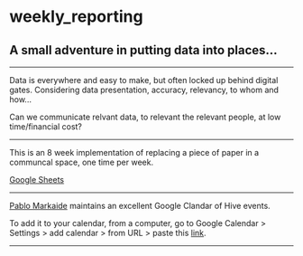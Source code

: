 # weekly_reporting
## A small adventure in putting data into places...

-------

Data is everywhere and easy to make, but often locked up behind digital gates. Considering data presentation, accuracy, relevancy, to whom and how...

Can we communicate relvant data, to relevant the relevant people, at low time/financial cost?

-------

This is an 8 week implementation of replacing a piece of paper in a communcal space, one time per week.

[Google Sheets](https://docs.google.com/spreadsheets/d/1uJXU8TIED6snBoq_WPOulwVZohVVlfoDsshrs5_-fz4/edit?usp=sharing)


-------


[Pablo Markaide](https://github.com/pmarkaide) maintains an excellent Google Clandar of Hive events.

To add it to your calendar, from a computer, go to Google Calendar > Settings > add calendar > from URL > paste this [link](https://calendar.google.com/calendar/ical/23ab22f6d1d65aa254160ae2736dc869f4d633d9c15ca7f85ac7e7404fed4967%40group.calendar.google.com/public/basic.ics).

---------


